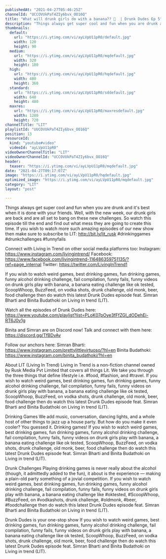 ```yaml
---
publishedAt: "2021-04-27T05:46:25Z"
channelId: "UCCOVUkPaT4ZIy6bvx_OO16Q"
title: "What will drunk girls do with a banana?? 🤔  | Drunk Dudes Ep 5"
description: "Things always get super cool and fun when you are drunk and it's best when it is done with your friends. Well, with the new week, our drunk girls are back and are all set to bang on these new challenges. \nSo watch this episode till the end and find out what mess they are going to create this time.  If you wish to watch more such amazing episodes of our new show then make sure to subscribe to LIT: http://bit.ly/lit_rusk\n #drinkinggames #drunkchallenges #funnyfails \n\nConnect with Living in Trend on other social media platforms too: \nInstagram: https://www.instagram.com/livingintrend/ \nFacebook: https://www.facebook.com/livingintrend-116486359751135/?ref=page_internal \nTwitter: https://twitter.com/LivingInTrend1\n\nIf you wish to watch weird games, best drinking games, fun drinking games, funny alcohol drinking challenge, fail compilation, funny fails, funny videos on drunk girls play with banana, a banana eating challenge like ok tested, ScoopWhoop, BuzzFeed, on vodka shots, drunk challenge, old monk, beer, food challenge then do watch this latest Drunk Dudes episode feat. Simran Bharti and Binita Budathoki on Living in trend (LIT).\n\nWatch all the episodes of Drunk Dudes here: https://www.youtube.com/playlist?list=PLoK07pOye3fFfZGI_dODehEi-RT6J0v1g\n\nBinita and Simran are on Discord now! Talk and connect with them here: https://discord.gg/TfBDvAv\n\nFollow our anchors here:\nSimran Bharti: https://www.instagram.com/prettylittlevirtuoso/?hl=en\nBinita Budathoki: https://www.instagram.com/binita_budathoki/?hl=en\n\n\nAbout LIT (Living In Trend)\nLiving in Trend is a non-fiction channel owned by Rusk Media Pvt Limited that covers all things Lit.  We take you through the three things that define lifestyle i.e. #food, #fashion, and #travel. If you wish to watch weird games, best drinking games, fun drinking games, funny alcohol drinking challenge, fail compilation, funny fails, funny videos on drunk girls play with banana, a banana eating challenge like ok tested, ScoopWhoop, BuzzFeed, on vodka shots, drunk challenge, old monk, beer, food challenge then do watch this latest Drunk Dudes episode feat. Simran Bharti and Binita Budathoki on Living in trend (LIT).\n\nDrinking Games\nWe add music, conversation, dancing lights, and a whole host of other things to jazz up a house party. But how do you make it even cooler? You guessed it. Drinking games! If you wish to watch weird games, best drinking games, fun drinking games, funny alcohol drinking challenge, fail compilation, funny fails, funny videos on drunk girls play with banana, a banana eating challenge like ok tested, ScoopWhoop, BuzzFeed, on vodka shots, drunk challenge, old monk, beer, food challenge then do watch this latest Drunk Dudes episode feat. Simran Bharti and Binita Budathoki on Living in trend (LIT).\n\nDrunk Challenges\nPlaying drinking games is never really about the alcohol (though, it admittedly added to the fun), it about is the experience — making a plain-old party something of a jovial competition. If you wish to watch weird games, best drinking games, fun drinking games, funny alcohol drinking challenge, fail compilation, funny fails, funny videos on drunk girls play with banana, a banana eating challenge like #oktested, #ScoopWhoop, #BuzzFeed, on #vodkashots, drunk challenge, #oldmonk, #beer, #foodchallenge then do watch this latest Drunk Dudes episode feat. Simran Bharti and Binita Budathoki on Living in trend (LIT).\n\nDrunk Dudes is your one-stop show If you wish to watch weird games, best drinking games, fun drinking games, funny alcohol drinking challenge, fail compilation, funny fails, funny videos on drunk girls play with banana, a banana eating challenge like ok tested, ScoopWhoop, BuzzFeed, on vodka shots, drunk challenge, old monk, beer, food challenge then do watch this latest Drunk Dudes episode feat. Simran Bharti and Binita Budathoki on Living in trend (LIT)."
thumbnails:
  default:
    url: "https://i.ytimg.com/vi/ayLVpU11pR0/default.jpg"
    width: 120
    height: 90
  medium:
    url: "https://i.ytimg.com/vi/ayLVpU11pR0/mqdefault.jpg"
    width: 320
    height: 180
  high:
    url: "https://i.ytimg.com/vi/ayLVpU11pR0/hqdefault.jpg"
    width: 480
    height: 360
  standard:
    url: "https://i.ytimg.com/vi/ayLVpU11pR0/sddefault.jpg"
    width: 640
    height: 480
  maxres:
    url: "https://i.ytimg.com/vi/ayLVpU11pR0/maxresdefault.jpg"
    width: 1280
    height: 720
channelTitle: "LIT"
playlistId: "UUCOVUkPaT4ZIy6bvx_OO16Q"
position: 13
resourceId:
  kind: "youtube#video"
  videoId: "ayLVpU11pR0"
videoOwnerChannelTitle: "LIT"
videoOwnerChannelId: "UCCOVUkPaT4ZIy6bvx_OO16Q"
header:
  teaser: "https://i.ytimg.com/vi/ayLVpU11pR0/mqdefault.jpg"
date: "2021-04-27T09:17:07Z"
image: "https://i.ytimg.com/vi/ayLVpU11pR0/hqdefault.jpg"
optimized_image: "https://i.ytimg.com/vi/ayLVpU11pR0/mqdefault.jpg"
category: "LIT"
layout: "post"

---
```

Things always get super cool and fun when you are drunk and it's best when it is done with your friends. Well, with the new week, our drunk girls are back and are all set to bang on these new challenges. 
So watch this episode till the end and find out what mess they are going to create this time.  If you wish to watch more such amazing episodes of our new show then make sure to subscribe to LIT: http://bit.ly/lit_rusk
 #drinkinggames #drunkchallenges #funnyfails 

Connect with Living in Trend on other social media platforms too: 
Instagram: https://www.instagram.com/livingintrend/ 
Facebook: https://www.facebook.com/livingintrend-116486359751135/?ref=page_internal 
Twitter: https://twitter.com/LivingInTrend1

If you wish to watch weird games, best drinking games, fun drinking games, funny alcohol drinking challenge, fail compilation, funny fails, funny videos on drunk girls play with banana, a banana eating challenge like ok tested, ScoopWhoop, BuzzFeed, on vodka shots, drunk challenge, old monk, beer, food challenge then do watch this latest Drunk Dudes episode feat. Simran Bharti and Binita Budathoki on Living in trend (LIT).

Watch all the episodes of Drunk Dudes here: https://www.youtube.com/playlist?list=PLoK07pOye3fFfZGI_dODehEi-RT6J0v1g

Binita and Simran are on Discord now! Talk and connect with them here: https://discord.gg/TfBDvAv

Follow our anchors here:
Simran Bharti: https://www.instagram.com/prettylittlevirtuoso/?hl=en
Binita Budathoki: https://www.instagram.com/binita_budathoki/?hl=en


About LIT (Living In Trend)
Living in Trend is a non-fiction channel owned by Rusk Media Pvt Limited that covers all things Lit.  We take you through the three things that define lifestyle i.e. #food, #fashion, and #travel. If you wish to watch weird games, best drinking games, fun drinking games, funny alcohol drinking challenge, fail compilation, funny fails, funny videos on drunk girls play with banana, a banana eating challenge like ok tested, ScoopWhoop, BuzzFeed, on vodka shots, drunk challenge, old monk, beer, food challenge then do watch this latest Drunk Dudes episode feat. Simran Bharti and Binita Budathoki on Living in trend (LIT).

Drinking Games
We add music, conversation, dancing lights, and a whole host of other things to jazz up a house party. But how do you make it even cooler? You guessed it. Drinking games! If you wish to watch weird games, best drinking games, fun drinking games, funny alcohol drinking challenge, fail compilation, funny fails, funny videos on drunk girls play with banana, a banana eating challenge like ok tested, ScoopWhoop, BuzzFeed, on vodka shots, drunk challenge, old monk, beer, food challenge then do watch this latest Drunk Dudes episode feat. Simran Bharti and Binita Budathoki on Living in trend (LIT).

Drunk Challenges
Playing drinking games is never really about the alcohol (though, it admittedly added to the fun), it about is the experience — making a plain-old party something of a jovial competition. If you wish to watch weird games, best drinking games, fun drinking games, funny alcohol drinking challenge, fail compilation, funny fails, funny videos on drunk girls play with banana, a banana eating challenge like #oktested, #ScoopWhoop, #BuzzFeed, on #vodkashots, drunk challenge, #oldmonk, #beer, #foodchallenge then do watch this latest Drunk Dudes episode feat. Simran Bharti and Binita Budathoki on Living in trend (LIT).

Drunk Dudes is your one-stop show If you wish to watch weird games, best drinking games, fun drinking games, funny alcohol drinking challenge, fail compilation, funny fails, funny videos on drunk girls play with banana, a banana eating challenge like ok tested, ScoopWhoop, BuzzFeed, on vodka shots, drunk challenge, old monk, beer, food challenge then do watch this latest Drunk Dudes episode feat. Simran Bharti and Binita Budathoki on Living in trend (LIT).